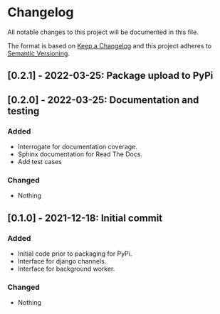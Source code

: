 # Changelog

All notable changes to this project will be documented in this file.

The format is based on [Keep a Changelog](http://keepachangelog.com/en/1.0.0/)
and this project adheres to [Semantic Versioning](http://semver.org/spec/v2.0.0.html).

## [0.2.1] - 2022-03-25: Package upload to PyPi

## [0.2.0] - 2022-03-25: Documentation and testing

### Added

+ Interrogate for documentation coverage.
+ Sphinx documentation for Read The Docs.
+ Add test cases

### Changed

+ Nothing

## [0.1.0] - 2021-12-18: Initial commit

### Added

+ Initial code prior to packaging for PyPi.
+ Interface for django channels.
+ Interface for background worker.

### Changed

+ Nothing
